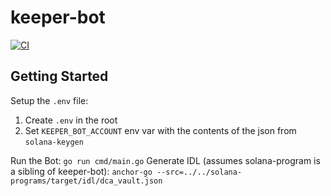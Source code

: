 # keeper-bot
[![CI](https://github.com/Dcaf-Protocol/keeper-bot/actions/workflows/CI.yaml/badge.svg)](https://github.com/Dcaf-Protocol/keeper-bot/actions/workflows/CI.yaml)

## Getting Started
Setup the `.env` file:

1. Create `.env` in the root
2. Set `KEEPER_BOT_ACCOUNT` env var with the contents of the json from `solana-keygen`

Run the Bot: `go run cmd/main.go`
Generate IDL (assumes solana-program is a sibling of keeper-bot): `anchor-go --src=../../solana-programs/target/idl/dca_vault.json`
